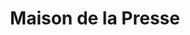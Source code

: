 ---
title: "Maison de la Presse"
url: /le-molay-littry/maison-de-la-presse/
shop: marchand de journaux
---